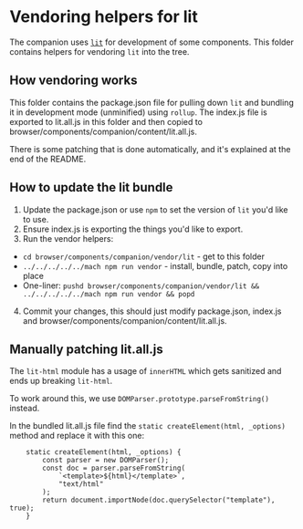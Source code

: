 # Vendoring helpers for lit

The companion uses [`lit`](https://lit.dev/) for development of some
components. This folder contains helpers for vendoring `lit` into the tree.

## How vendoring works

This folder contains the package.json file for pulling down `lit` and bundling
it in development mode (unminified) using `rollup`. The index.js file is
exported to lit.all.js in this folder and then copied to
browser/components/companion/content/lit.all.js.

There is some patching that is done automatically, and it's explained at the
end of the README.

## How to update the lit bundle

1. Update the package.json or use `npm` to set the version of `lit` you'd like
  to use.
2. Ensure index.js is exporting the things you'd like to export.
3. Run the vendor helpers:
  * `cd browser/components/companion/vendor/lit` - get to this folder
  * `../../../../../mach npm run vendor` - install, bundle, patch, copy into place
  * One-liner: `pushd browser/components/companion/vendor/lit && ../../../../../mach npm run vendor && popd`
4. Commit your changes, this should just modify package.json, index.js and
  browser/components/companion/content/lit.all.js.

## Manually patching lit.all.js

The `lit-html` module has a usage of `innerHTML` which gets sanitized and ends
up breaking `lit-html`.

To work around this, we use `DOMParser.prototype.parseFromString()` instead.

In the bundled lit.all.js file find the `static createElement(html, _options)`
method and replace it with this one:

```
    static createElement(html, _options) {
        const parser = new DOMParser();
        const doc = parser.parseFromString(
            `<template>${html}</template>`,
            "text/html"
        );
        return document.importNode(doc.querySelector("template"), true);
    }
```
